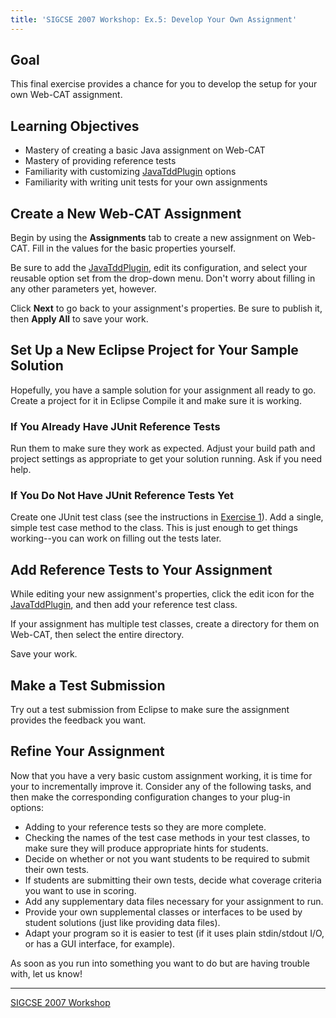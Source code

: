 ```yaml
---
title: 'SIGCSE 2007 Workshop: Ex.5: Develop Your Own Assignment'
---
```


## Goal 

This final exercise provides a chance for you to develop the setup
for your own Web-CAT assignment.

## Learning Objectives 

* Mastery of creating a basic Java assignment on Web-CAT
* Mastery of providing reference tests
* Familiarity with customizing [JavaTddPlugin](../JavaTddPlugin/) options
* Familiarity with writing unit tests for your own assignments

## Create a New Web-CAT Assignment 

Begin by using the **Assignments** tab to create a new
assignment on Web-CAT.  Fill in the values for the basic properties
yourself.

Be sure to add the [JavaTddPlugin](../JavaTddPlugin/), edit its configuration, and
select your reusable option set from the drop-down menu.  Don't worry
about filling in any other parameters yet, however.

Click **Next** to go back to your assignment's properties.  Be
sure to publish it, then **Apply All** to save your work.

## Set Up a New Eclipse Project for Your Sample Solution 

Hopefully, you have a sample solution for your assignment all ready
to go.  Create a project for it in Eclipse  Compile it and make sure
it is working.

### If You Already Have JUnit Reference Tests 

Run them to make sure they work as expected.  Adjust your build
path and project settings as appropriate to get your solution
running.  Ask if you need help.

### If You Do Not Have JUnit Reference Tests Yet 

Create one JUnit test class (see the instructions in
[Exercise 1](JunitTestCases.html)).  Add a single, simple test
case method to the class.  This is just enough to get things
working--you can work on filling out the tests later.

## Add Reference Tests to Your Assignment 

While editing your new assignment's properties, click the edit icon
for the [JavaTddPlugin](../JavaTddPlugin/), and then add your reference test class.

If your assignment has multiple test classes, create a directory
for them on Web-CAT, then select the entire directory.

Save your work.

## Make a Test Submission 

Try out a test submission from Eclipse to make sure the assignment
provides the feedback you want.

## Refine Your Assignment 

Now that you have a very basic custom assignment working, it is
time for your to incrementally improve it.  Consider any of the
following tasks, and then make the corresponding configuration changes
to your plug-in options:

* Adding to your reference tests so they are more complete.
* Checking the names of the test case methods in your test classes, to make sure they will produce appropriate hints for students.
* Decide on whether or not you want students to be required to submit their own tests.
* If students are submitting their own tests, decide what coverage criteria you want to use in scoring.
* Add any supplementary data files necessary for your assignment to run.
* Provide your own supplemental classes or interfaces to be used by student solutions (just like providing data files).
* Adapt your program so it is easier to test (if it uses plain stdin/stdout I/O, or has a GUI interface, for example).

As soon as you run into something you want to do but are having
trouble with, let us know!

----
[SIGCSE 2007 Workshop](index.html)
